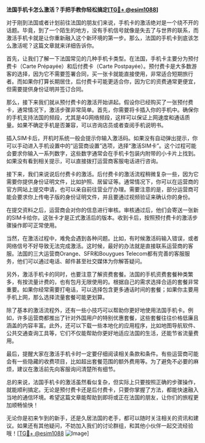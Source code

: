 **法国手机卡怎么激活？手把手教你轻松搞定[[TG💪+ @esim1088](https://t.me/s/esim1088)]**

对于刚到法国或者计划前往法国的朋友们来说，手机卡的激活绝对是一个绕不开的话题。毕竟，到了一个陌生的地方，没有手机信号就像是失去了与世界的联系，而激活手机卡就是让你重新融入这个新环境的第一步。那么，法国的手机卡到底该怎么激活呢？这篇文章就来详细告诉你。

首先，让我们了解一下法国常见的几种手机卡类型。在法国，手机卡主要分为预付费卡（Carte Prépayée）和后付费卡（Carte Postpayée）。预付费卡是大多数游客的选择，因为它不需要签署合同，买一张卡就能直接使用，非常适合短期旅行者。而如果你打算长期居住，后付费卡可能更适合你，因为它的资费通常更便宜，但需要提供身份证明并签订合同。

那么，接下来我们就从预付费卡的激活开始讲起。假设你已经购买了一张预付费卡，通常情况下，激活步骤非常简单。首先，你需要将卡插入你的手机中。确保你的手机支持法国的频段，尤其是4G网络频段，这样可以保证上网速度和通话质量。如果不确定手机是否兼容，可以咨询店员或者查阅手机说明书。

插入SIM卡后，开机时系统一般会提示你输入激活码。如果没有自动弹出提示，你可以手动进入手机设置中的“运营商设置”选项，选择“激活SIM卡”。这个过程可能会要求你输入一系列数字，这些数字通常会在手机卡包装内附带的小卡片上找到。如果没有看到相关提示，可以直接拨打运营商客服电话进行咨询。

接下来，我们来说说后付费卡的激活。后付费卡的激活流程稍微复杂一些，因为它需要你提供身份证明文件，比如护照、居留证等。通常情况下，你可以在运营商的官方网站上提交申请，也可以亲自前往营业厅办理。需要注意的是，部分运营商可能会要求你上传电子版的身份证明文件，并且要通过视频验证来确认你的身份。

在提交资料之后，运营商会对你的信息进行审核。审核通过后，他们会寄送一张新的SIM卡给你，这张卡才是正式激活后的版本。收到卡后，按照预付费卡的激活步骤操作即可正常使用。

当然，在激活过程中，难免会遇到各种问题。比如，有时候激活码输入错误，或者网络信号不好导致无法完成激活。这时候，最好的办法就是直接联系运营商的客服。法国的三大运营商Orange、SFR和Bouygues Telecom都有完善的客服服务，他们可以通过电话、邮件甚至社交媒体为你解答疑问。

另外，激活手机卡的同时，也要注意了解资费套餐。法国的手机资费套餐种类繁多，有按流量计费的，也有包月无限使用的。根据自己的需求选择合适的套餐非常重要。如果你经常需要打电话，可以选择包含更多通话时间的套餐；如果你主要用手机上网，那么选择流量套餐可能更划算。

除了基本的激活流程外，还有一些小技巧可以帮助你更好地使用法国手机卡。例如，许多运营商都推出了针对外国用户的特别优惠套餐，这些套餐往往价格低廉且涵盖的内容丰富。此外，还可以下载一些本地化的应用程序，比如地图导航软件、公共交通查询工具等，它们不仅能帮助你更好地适应法国的生活，还能节省流量费用。

最后，提醒大家在激活手机卡时一定要仔细阅读相关条款和条件。有些运营商可能会有一些隐藏的收费项目，比如超出套餐范围的额外费用等。为了避免不必要的麻烦，建议在激活前先向客服询问清楚所有细节。

总的来说，法国手机卡的激活虽然看似复杂，但实际上只要按照正确的步骤操作，就能顺利搞定。无论是预付费卡还是后付费卡，只要你掌握了方法，都能快速融入当地的通信环境。希望这篇文章能帮助到即将或正在法国的朋友，让你们的旅程更加顺畅愉快！

无论你是初来乍到的新手，还是久居法国的老手，都可以随时关注相关的资讯和建议。如果还有其他疑问，不妨加入我们的讨论群组，和其他小伙伴一起交流经验哦！[[TG💪+ @esim1088](https://t.me/s/esim1088) ![Image](https://i.postimg.cc/4NQfJmqS/Snipaste-2025-05-13-00-14-12.png)]
